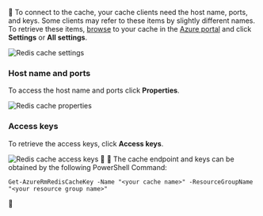 
To connect to the cache, your cache clients need the host name, ports, and keys. Some clients may refer to these items by slightly different names. To retrieve these items, [browse](/documentation/articles/cache-configure/#configure-redis-cache-settings) to your cache in the [Azure portal](https://portal.azure.cn) and click **Settings** or **All settings**.

![Redis cache settings](./media/redis-cache-access-keys/redis-cache-settings.png)

### Host name and ports

To access the host name and ports click **Properties**.

![Redis cache properties](./media/redis-cache-access-keys/redis-cache-properties.png)

### Access keys

To retrieve the access keys, click **Access keys**.

![Redis cache access keys](./media/redis-cache-access-keys/redis-cache-access-keys.png)


The cache endpoint and keys can be obtained by the following PowerShell Command:

	Get-AzureRmRedisCacheKey -Name "<your cache name>" -ResourceGroupName "<your resource group name>"

